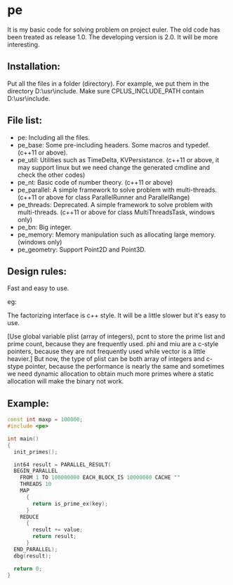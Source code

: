 pe
==

It is my basic code for solving problem on project euler.
The old code has been treated as release 1.0.
The developing version is 2.0. It will be more interesting.

Installation:
-------------
Put all the files in a folder (directory).
For example, we put them in the directory D:\usr\include.
Make sure CPLUS_INCLUDE_PATH contain D:\usr\include.

File list:
-----------

* pe: Including all the files.
* pe_base: Some pre-including headers. Some macros and typedef. (c++11 or above).
* pe_util: Utilities such as TimeDelta, KVPersistance. (c++11 or above, it may support linux but we need change the generated cmdline and check the other codes)
* pe_nt: Basic code of number theory. (c++11 or above)
* pe_parallel: A simple framework to solve problem with multi-threads. (c++11 or above for class ParallelRunner and ParallelRange)
* pe_threads: Deprecated. A simple framework to solve problem with multi-threads. (c++11 or above for class MultiThreadsTask, windows only)
* pe_bn: Big integer.
* pe_memory: Memory manipulation such as allocating large memory. (windows only)
* pe_geometry: Support Point2D and Point3D.


Design rules:
--------------------
Fast and easy to use.

eg:

The factorizing interface is c++ style. It will be a little slower but it's easy to use.

[Use global variable plist (array of integers), pcnt to store the prime list and prime count, because they are frequently used. phi and miu are a c-style pointers, because they are not frequently used while vector<int> is a little heavier.] But now, the type of plist can be both array of integers and c-stype pointer, because the performance is nearly the same and sometimes we need dynamic allocation to obtain much more primes where a static allocation will make the binary not work.

Example:
--------
```cpp
const int maxp = 100000;
#include <pe>

int main()
{
  init_primes();

  int64 result = PARALLEL_RESULT(
  BEGIN_PARALLEL
    FROM 1 TO 100000000 EACH_BLOCK_IS 10000000 CACHE ""
    THREADS 10
    MAP
      {
        return is_prime_ex(key);
      }
    REDUCE
      {
        result += value;
        return result;
      }
  END_PARALLEL);
  dbg(result);

  return 0;
}
```
